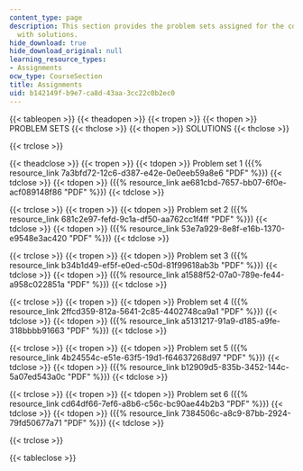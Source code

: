 ```yaml
---
content_type: page
description: This section provides the problem sets assigned for the course along
  with solutions.
hide_download: true
hide_download_original: null
learning_resource_types:
- Assignments
ocw_type: CourseSection
title: Assignments
uid: b142149f-b9e7-ca8d-43aa-3cc22c0b2ec0
---
```


{{< tableopen >}}
{{< theadopen >}}
{{< tropen >}}
{{< thopen >}}
PROBLEM SETS
{{< thclose >}}
{{< thopen >}}
SOLUTIONS
{{< thclose >}}

{{< trclose >}}

{{< theadclose >}}
{{< tropen >}}
{{< tdopen >}}
Problem set 1 ({{% resource_link 7a3bfd72-12c6-d387-e42e-0e0eeb59a8e6 "PDF" %}})
{{< tdclose >}}
{{< tdopen >}}
({{% resource_link ae681cbd-7657-bb07-6f0e-acf089148f86 "PDF" %}})
{{< tdclose >}}

{{< trclose >}}
{{< tropen >}}
{{< tdopen >}}
Problem set 2 ({{% resource_link 681c2e97-fefd-9c1a-df50-aa762cc1f4ff "PDF" %}})
{{< tdclose >}}
{{< tdopen >}}
({{% resource_link 53e7a929-8e8f-e16b-1370-e9548e3ac420 "PDF" %}})
{{< tdclose >}}

{{< trclose >}}
{{< tropen >}}
{{< tdopen >}}
Problem set 3 ({{% resource_link b34b1d49-ef5f-e0ed-c50d-81f99618ab3b "PDF" %}})
{{< tdclose >}}
{{< tdopen >}}
({{% resource_link a1588f52-07a0-789e-fe44-a958c022851a "PDF" %}})
{{< tdclose >}}

{{< trclose >}}
{{< tropen >}}
{{< tdopen >}}
Problem set 4 ({{% resource_link 2ffcd359-812a-5641-2c85-4402748ca9a1 "PDF" %}})
{{< tdclose >}}
{{< tdopen >}}
({{% resource_link a5131217-91a9-d185-a9fe-318bbbb91663 "PDF" %}})
{{< tdclose >}}

{{< trclose >}}
{{< tropen >}}
{{< tdopen >}}
Problem set 5 ({{% resource_link 4b24554c-e51e-63f5-19d1-f64637268d97 "PDF" %}})
{{< tdclose >}}
{{< tdopen >}}
({{% resource_link b12909d5-835b-3452-144c-5a07ed543a0c "PDF" %}})
{{< tdclose >}}

{{< trclose >}}
{{< tropen >}}
{{< tdopen >}}
Problem set 6 ({{% resource_link cd64df66-7ef6-a8b6-c56c-bc90ae44b2b3 "PDF" %}})
{{< tdclose >}}
{{< tdopen >}}
({{% resource_link 7384506c-a8c9-87bb-2924-79fd50677a71 "PDF" %}})
{{< tdclose >}}

{{< trclose >}}

{{< tableclose >}}